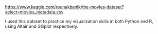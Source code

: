https://www.kaggle.com/rounakbanik/the-movies-dataset?select=movies_metadata.csv

I used this dataset to practice my visualization skills in both Python and R, using Altair and GGplot respectively. 
